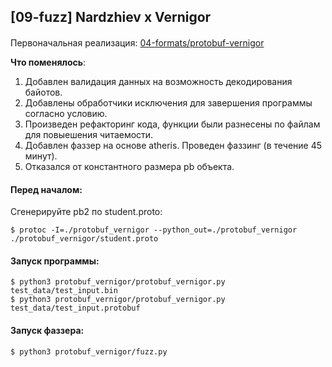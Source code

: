 ## [09-fuzz] Nardzhiev x Vernigor

#### 
Первоначальная реализация: [04-formats/protobuf-vernigor](https://github.com/decentralized-hse/practice/tree/main/04-formats/protobuf-vernigor)

__Что поменялось__:
1. Добавлен валидация данных на возможность декодирования байотов.
2. Добавлены обработчики исключения для завершения программы согласно условию.
3. Произведен рефакторинг кода, функции были разнесены по файлам для повыешения читаемости.
4. Добавлен фаззер на основе atheris. Проведен фаззинг (в течение 45 минут).
5. Отказался от константного размера pb объекта.


#### Перед началом:
Сгенерируйте pb2 по student.proto:
```
$ protoc -I=./protobuf_vernigor --python_out=./protobuf_vernigor ./protobuf_vernigor/student.proto
```

#### Запуск программы:
```
$ python3 protobuf_vernigor/protobuf_vernigor.py  test_data/test_input.bin
$ python3 protobuf_vernigor/protobuf_vernigor.py  test_data/test_input.protobuf
```

#### Запуск фаззера:
```
$ python3 protobuf_vernigor/fuzz.py
```
